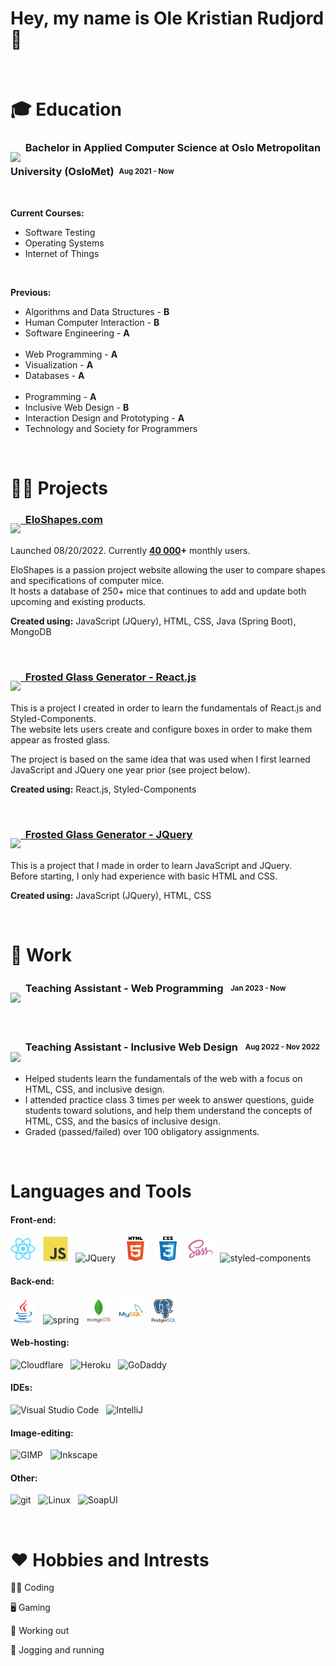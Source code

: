 <h1>Hey, my name is Ole Kristian Rudjord 👋</h1>

<br />

<div>
  <h1>🎓 Education</h1>
  <h3><sub><sub><sub><sub><sub><img src="https://www.uniforum.uio.no/notert/2018/bilder/e13af02a-52b6-4701-8766-f0a0d9fab213.png" height="28px"></sub></sub></sub></sub></sub>&nbsp&nbspBachelor in Applied Computer Science at Oslo Metropolitan University (OsloMet)&nbsp&nbsp<sup><sub>Aug 2021 - Now</sub></sup></h3>
  <br />
  <p><b>Current Courses:</b></p>
  <ul>
    <li>Software Testing</li>
    <li>Operating Systems</li>
    <li>Internet of Things</li>
  </ul>
  <br />
  <p><b>Previous:</b></p>
  <ul>
    <li>Algorithms and Data Structures - <b>B</b></li>
    <li>Human Computer Interaction - <b>B</b></li>
    <li>Software Engineering - <b>A</b></li>
    <br />
    <li>Web Programming - <b>A</b></li>
    <li>Visualization - <b>A</b></li>
    <li>Databases - <b>A</b></li>
    <br />
    <li>Programming - <b>A</b></li>
    <li>Inclusive Web Design - <b>B</b></li>
    <li>Interaction Design and Prototyping - <b>A</b></li>
    <li>Technology and Society for Programmers</li>
  </ul>
</div>

<br />

<div>
  <h1>👨‍💻 Projects</h1>
  <h3><a href="https://www.eloshapes.com/"><sub><sub><sub><sub><sub><img src="https://www.eloshapes.com/EloShapes-Logo-Circle.svg" height="30px"></sub></sub></sub></sub></sub>&nbsp&nbspEloShapes.com</a></h3>
  <p>Launched 08/20/2022. Currently <b><ins>40 000</ins>+</b> monthly users.</p>
  
  <p>EloShapes is a passion project website allowing the user to compare shapes and specifications of computer mice.
    <br />It hosts a database of 250+ mice that continues to add and update both upcoming and existing products.</p>

  <p><b>Created using:</b> JavaScript (JQuery), HTML, CSS, Java (Spring Boot), MongoDB</p>
  
  <br />
  
  <h3><a href="https://github.com/ole-kristian-rudjord/Frosted-Glass-Generator--React"><sub><sub><sub><sub><sub><img src="https://ole-kristian-rudjord.github.io/Frosted-Glass-Generator--React/boxes-icon.svg" height="30px"></sub></sub></sub></sub></sub>&nbsp&nbspFrosted Glass Generator - React.js</a></h3>
  <p>This is a project I created in order to learn the fundamentals of React.js and Styled-Components.
    <br />The website lets users create and configure boxes in order to make them appear as frosted glass.</p>
  
  <p>The project is based on the same idea that was used when I first learned JavaScript and JQuery one year prior (see project below).</p>

  <p><b>Created using:</b> React.js, Styled-Components</p>
  
  <br />
  
  <h3><a href="https://github.com/ole-kristian-rudjord/Frosted-Glass-Generator--JQuery"><sub><sub><sub><sub><sub><img src="https://img.icons8.com/emoji/48/000000/blue-square-emoji.png" height="30px"></sub></sub></sub></sub></sub>&nbsp&nbspFrosted Glass Generator - JQuery</a></h3>
  <p>This is a project that I made in order to learn JavaScript and JQuery.
    <br />Before starting, I only had experience with basic HTML and CSS.</p>

  <p><b>Created using:</b> JavaScript (JQuery), HTML, CSS</p>
</div>

<br />

<div>
  <h1>💼 Work</h1>
  <h3><sub><sub><sub><sub><sub><img src="https://www.uniforum.uio.no/notert/2018/bilder/e13af02a-52b6-4701-8766-f0a0d9fab213.png" height="28px"></sub></sub></sub></sub></sub>&nbsp&nbspTeaching Assistant - Web Programming&nbsp&nbsp&nbsp<sup><sub>Jan 2023 - Now</sub></sup></h3>
  <ul>
    
  </ul>
  
  <br />
  
  <h3><sub><sub><sub><sub><sub><img src="https://www.uniforum.uio.no/notert/2018/bilder/e13af02a-52b6-4701-8766-f0a0d9fab213.png" height="28px"></sub></sub></sub></sub></sub>&nbsp&nbspTeaching Assistant - Inclusive Web Design&nbsp&nbsp&nbsp<sup><sub>Aug 2022 - Nov 2022</sub></sup></h3>
  <ul>
    <li>Helped students learn the fundamentals of the web with a focus on HTML, CSS, and inclusive design.</li>
    <li>I attended practice class 3 times per week to answer questions, guide students toward solutions, and help them understand the concepts of HTML, CSS, and the basics of inclusive design.</li>
    <li>Graded (passed/failed) over 100 obligatory assignments.</li>
  </ul>
</div>  

<br />

<div>
  <h1>Languages and Tools</h1>
  <h4>Front-end:</h4>
  <p>
    <img src="https://raw.githubusercontent.com/devicons/devicon/master/icons/react/react-original.svg" alt="React.js" height="40"/>
    &nbsp&nbsp<img src="https://raw.githubusercontent.com/devicons/devicon/master/icons/javascript/javascript-original.svg" alt="JavaScript" height="40"/>
    &nbsp&nbsp<img src="https://cdn.worldvectorlogo.com/logos/jquery-4.svg" alt="JQuery" height="40"/>
    &nbsp&nbsp<img src="https://raw.githubusercontent.com/devicons/devicon/master/icons/html5/html5-original-wordmark.svg" alt="html5" height="40"/>
    &nbsp&nbsp<img src="https://raw.githubusercontent.com/devicons/devicon/master/icons/css3/css3-original-wordmark.svg" alt="css3" height="40"/>
    &nbsp&nbsp<img src="https://raw.githubusercontent.com/devicons/devicon/master/icons/sass/sass-original.svg" alt="sass" height="40"/>
    &nbsp&nbsp<img src="https://styled-components.com/atom.png" alt="styled-components" height="40"/>
  </p>
  <h4>Back-end:</h4>
  <p>
    <img src="https://raw.githubusercontent.com/devicons/devicon/master/icons/java/java-original.svg" alt="java" width="40" height="40"/>
    &nbsp&nbsp<img src="https://www.vectorlogo.zone/logos/springio/springio-icon.svg" alt="spring" width="40" height="40"/>
    &nbsp&nbsp<img src="https://raw.githubusercontent.com/devicons/devicon/master/icons/mongodb/mongodb-original-wordmark.svg" alt="mongodb" width="40" height="40"/>
    &nbsp&nbsp<img src="https://raw.githubusercontent.com/devicons/devicon/master/icons/mysql/mysql-original-wordmark.svg" alt="mysql" width="40" height="40"/>
    &nbsp&nbsp<img src="https://raw.githubusercontent.com/devicons/devicon/master/icons/postgresql/postgresql-original-wordmark.svg" alt="postgresql" width="40" height="40"/>
  </p>
  <h4>Web-hosting:</h4>
  <p>
    <img src="https://upload.wikimedia.org/wikipedia/commons/thumb/9/94/Cloudflare_Logo.png/480px-Cloudflare_Logo.png" alt="Cloudflare" height="40"/>
    &nbsp&nbsp<img src="https://www.vectorlogo.zone/logos/heroku/heroku-icon.svg" alt="Heroku" height="40"/>
    &nbsp&nbsp<img src="https://upload.wikimedia.org/wikipedia/commons/thumb/d/da/GoDaddy_Logo_-_The_GO.svg/1200px-GoDaddy_Logo_-_The_GO.svg.png" alt="GoDaddy" height="40"/>
  </p>
  <h4>IDEs:</h4>
  <p>
    <img src="https://upload.wikimedia.org/wikipedia/commons/thumb/9/9a/Visual_Studio_Code_1.35_icon.svg/2048px-Visual_Studio_Code_1.35_icon.svg.png" alt="Visual Studio Code" height="40"/>
    &nbsp&nbsp<img src="https://upload.wikimedia.org/wikipedia/commons/thumb/9/9c/IntelliJ_IDEA_Icon.svg/1200px-IntelliJ_IDEA_Icon.svg.png" alt="IntelliJ" height="40"/>
  </p>
  <h4>Image-editing:</h4>
  <p>
    <img src="https://upload.wikimedia.org/wikipedia/commons/thumb/4/45/The_GIMP_icon_-_gnome.svg/1200px-The_GIMP_icon_-_gnome.svg.png" alt="GIMP" height="40"/>
    &nbsp&nbsp<img src="https://upload.wikimedia.org/wikipedia/commons/thumb/0/0d/Inkscape_Logo.svg/1200px-Inkscape_Logo.svg.png" alt="Inkscape" height="40"/>
  </p>
  <h4>Other:</h4>
  <p>
    <img src="https://www.vectorlogo.zone/logos/git-scm/git-scm-icon.svg" alt="git" width="40" height="40"/>
    &nbsp&nbsp<img src="https://upload.wikimedia.org/wikipedia/commons/thumb/3/35/Tux.svg/1200px-Tux.svg.png" alt="Linux" height="40"/>
    &nbsp&nbsp<img src="https://www.soapui.org/soapui/media/images/favicon.png" alt="SoapUI" height="40"/>
  </p>
</div>

<br />

<div>
  <h1>❤️ Hobbies and Intrests</h1>
  <p>👨‍💻 Coding</p>
  <p>🖥️ Gaming</p>
  <p>💪 Working out</p>
  <p>🏃 Jogging and running</p>
</div>
